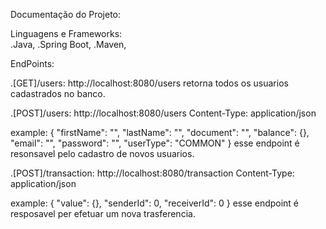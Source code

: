 Documentação do Projeto:  

Linguagens e Frameworks:  
.Java,
.Spring Boot,
.Maven,

EndPoints:  

.[GET]/users:
http://localhost:8080/users
retorna todos os usuarios cadastrados no banco.

.[POST]/users:
http://localhost:8080/users
Content-Type: application/json

example:
{
  "firstName": "",
  "lastName": "",
  "document": "",
  "balance": {},
  "email": "",
  "password": "",
  "userType": "COMMON"
}
esse endpoint é resonsavel pelo cadastro de novos usuarios.

.[POST]/transaction:
http://localhost:8080/transaction
Content-Type: application/json

example:
{
  "value": {},
  "senderId": 0,
  "receiverId": 0
}
esse endpoint é resposavel per efetuar um nova trasferencia.

